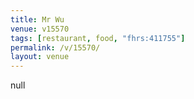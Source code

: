```yaml
---
title: Mr Wu
venue: v15570
tags: [restaurant, food, "fhrs:411755"]
permalink: /v/15570/
layout: venue
---
```

null